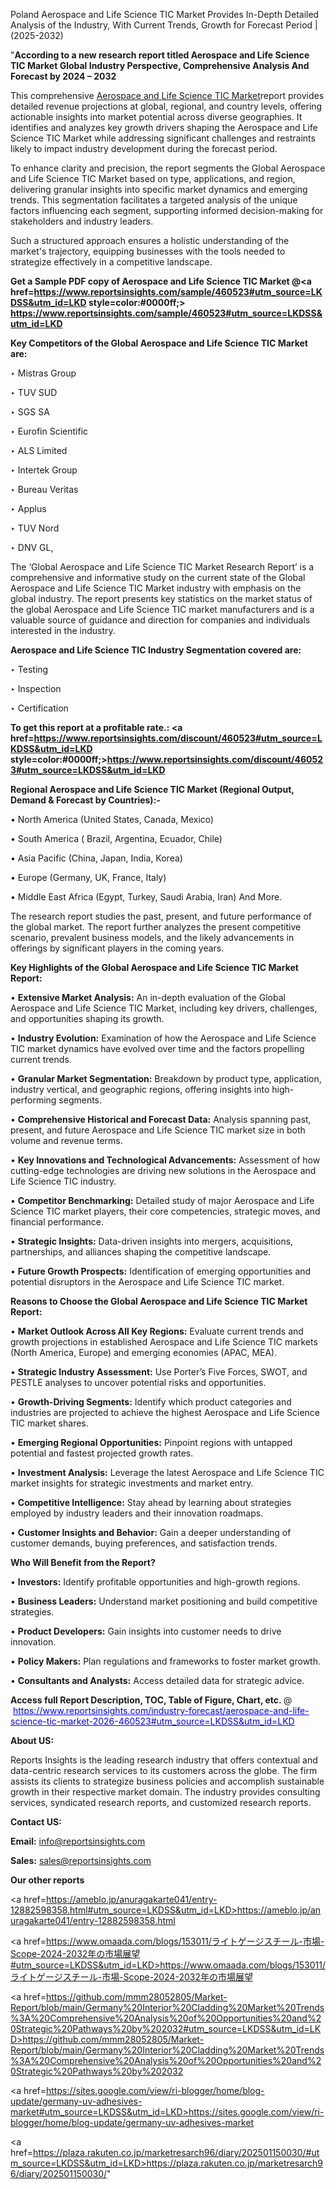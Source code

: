 Poland Aerospace and Life Science TIC Market Provides In-Depth Detailed Analysis of the Industry, With Current Trends, Growth for Forecast Period | (2025-2032)

"<strong>According to a new research report titled Aerospace and Life Science TIC Market Global Industry Perspective, Comprehensive Analysis And Forecast by 2024 – 2032</strong>

This comprehensive <a href=https://www.reportsinsights.com/sample/460523>Aerospace and Life Science TIC Market</a>report provides detailed revenue projections at global, regional, and country levels, offering actionable insights into market potential across diverse geographies. It identifies and analyzes key growth drivers shaping the Aerospace and Life Science TIC Market while addressing significant challenges and restraints likely to impact industry development during the forecast period.

To enhance clarity and precision, the report segments the Global Aerospace and Life Science TIC Market based on type, applications, and region, delivering granular insights into specific market dynamics and emerging trends. This segmentation facilitates a targeted analysis of the unique factors influencing each segment, supporting informed decision-making for stakeholders and industry leaders.

Such a structured approach ensures a holistic understanding of the market's trajectory, equipping businesses with the tools needed to strategize effectively in a competitive landscape.

<strong>Get a Sample PDF copy of Aerospace and Life Science TIC Market </strong><strong>@<a href=https://www.reportsinsights.com/sample/460523#utm_source=LKDSS&utm_id=LKD style=color:#0000ff;> https://www.reportsinsights.com/sample/460523#utm_source=LKDSS&utm_id=LKD</a></strong></font>

<strong>Key Competitors of the Global Aerospace and Life Science TIC Market are:</strong>

‣ Mistras Group

‣ TUV SUD

‣ SGS SA

‣ Eurofin Scientific

‣ ALS Limited

‣ Intertek Group

‣ Bureau Veritas

‣ Applus

‣ TUV Nord

‣ DNV GL,

The ‘Global Aerospace and Life Science TIC Market Research Report’ is a comprehensive and informative study on the current state of the Global Aerospace and Life Science TIC Market industry with emphasis on the global industry. The report presents key statistics on the market status of the global Aerospace and Life Science TIC market manufacturers and is a valuable source of guidance and direction for companies and individuals interested in the industry.

<strong>Aerospace and Life Science TIC Industry Segmentation covered are:</strong>

‣ Testing

‣ Inspection

‣ Certification

<strong>To get this report at a profitable rate.: <a href=https://www.reportsinsights.com/discount/460523#utm_source=LKDSS&utm_id=LKD style=color:#0000ff;>https://www.reportsinsights.com/discount/460523#utm_source=LKDSS&utm_id=LKD</a></strong></font>

<strong>Regional Aerospace and Life Science TIC Market (Regional Output, Demand &amp; Forecast by Countries):-</strong>

• North America (United States, Canada, Mexico)

• South America ( Brazil, Argentina, Ecuador, Chile)

• Asia Pacific (China, Japan, India, Korea)

• Europe (Germany, UK, France, Italy)

• Middle East Africa (Egypt, Turkey, Saudi Arabia, Iran) And More.

The research report studies the past, present, and future performance of the global market. The report further analyzes the present competitive scenario, prevalent business models, and the likely advancements in offerings by significant players in the coming years.

<strong>Key Highlights of the Global Aerospace and Life Science TIC Market Report:</strong>

• <strong>Extensive Market Analysis:</strong> An in-depth evaluation of the Global Aerospace and Life Science TIC Market, including key drivers, challenges, and opportunities shaping its growth.

• <strong>Industry Evolution:</strong> Examination of how the Aerospace and Life Science TIC market dynamics have evolved over time and the factors propelling current trends.

• <strong>Granular Market Segmentation:</strong> Breakdown by product type, application, industry vertical, and geographic regions, offering insights into high-performing segments.

• <strong>Comprehensive Historical and Forecast Data:</strong> Analysis spanning past, present, and future Aerospace and Life Science TIC market size in both volume and revenue terms.

• <strong>Key Innovations and Technological Advancements:</strong> Assessment of how cutting-edge technologies are driving new solutions in the Aerospace and Life Science TIC industry.

• <strong>Competitor Benchmarking:</strong> Detailed study of major Aerospace and Life Science TIC market players, their core competencies, strategic moves, and financial performance.

• <strong>Strategic Insights:</strong> Data-driven insights into mergers, acquisitions, partnerships, and alliances shaping the competitive landscape.

• <strong>Future Growth Prospects:</strong> Identification of emerging opportunities and potential disruptors in the Aerospace and Life Science TIC market.

<strong>Reasons to Choose the Global Aerospace and Life Science TIC Market Report:</strong>

• <strong>Market Outlook Across All Key Regions:</strong> Evaluate current trends and growth projections in established Aerospace and Life Science TIC markets (North America, Europe) and emerging economies (APAC, MEA).

• <strong>Strategic Industry Assessment:</strong> Use Porter’s Five Forces, SWOT, and PESTLE analyses to uncover potential risks and opportunities.

• <strong>Growth-Driving Segments:</strong> Identify which product categories and industries are projected to achieve the highest Aerospace and Life Science TIC market shares.

• <strong>Emerging Regional Opportunities:</strong> Pinpoint regions with untapped potential and fastest projected growth rates.

• <strong>Investment Analysis:</strong> Leverage the latest Aerospace and Life Science TIC market insights for strategic investments and market entry.

• <strong>Competitive Intelligence:</strong> Stay ahead by learning about strategies employed by industry leaders and their innovation roadmaps.

• <strong>Customer Insights and Behavior:</strong> Gain a deeper understanding of customer demands, buying preferences, and satisfaction trends.

<strong>Who Will Benefit from the Report?</strong>

• <strong>Investors:</strong> Identify profitable opportunities and high-growth regions.

• <strong>Business Leaders:</strong> Understand market positioning and build competitive strategies.

• <strong>Product Developers:</strong> Gain insights into customer needs to drive innovation.

• <strong>Policy Makers:</strong> Plan regulations and frameworks to foster market growth.

• <strong>Consultants and Analysts:</strong> Access detailed data for strategic advice.
</ul>
<strong>Access full Report Description, TOC, Table of Figure, Chart, etc. </strong>@  <a href=https://www.reportsinsights.com/industry-forecast/aerospace-and-life-science-tic-market-2026-460523#utm_source=LKDSS&utm_id=LKD style=color:#0000ff;>https://www.reportsinsights.com/industry-forecast/aerospace-and-life-science-tic-market-2026-460523#utm_source=LKDSS&utm_id=LKD</a></font>

<strong><strong>About US</strong>:</strong>

Reports Insights is the leading research industry that offers contextual and data-centric research services to its customers across the globe. The firm assists its clients to strategize business policies and accomplish sustainable growth in their respective market domain. The industry provides consulting services, syndicated research reports, and customized research reports.

<strong>Contact US:</strong>

<p class=""""><b>Email:</b> <a href=mailto:info@reportsinsights.com>info@reportsinsights.com</a></p>
<p class=""""><b>Sales:</b> <a href=mailto:sales@reportsinsights.com>sales@reportsinsights.com</a></p>

<strong>Our other reports</strong>

<a href=https://ameblo.jp/anuragakarte041/entry-12882598358.html#utm_source=LKDSS&utm_id=LKD>https://ameblo.jp/anuragakarte041/entry-12882598358.html</a>

<a href=https://www.omaada.com/blogs/153011/ライトゲージスチール-市場-Scope-2024-2032年の市場展望#utm_source=LKDSS&utm_id=LKD>https://www.omaada.com/blogs/153011/ライトゲージスチール-市場-Scope-2024-2032年の市場展望</a>

<a href=https://github.com/mmm28052805/Market-Report/blob/main/Germany%20Interior%20Cladding%20Market%20Trends%3A%20Comprehensive%20Analysis%20of%20Opportunities%20and%20Strategic%20Pathways%20by%202032#utm_source=LKDSS&utm_id=LKD>https://github.com/mmm28052805/Market-Report/blob/main/Germany%20Interior%20Cladding%20Market%20Trends%3A%20Comprehensive%20Analysis%20of%20Opportunities%20and%20Strategic%20Pathways%20by%202032</a>

<a href=https://sites.google.com/view/ri-blogger/home/blog-update/germany-uv-adhesives-market#utm_source=LKDSS&utm_id=LKD>https://sites.google.com/view/ri-blogger/home/blog-update/germany-uv-adhesives-market</a>

<a href=https://plaza.rakuten.co.jp/marketresarch96/diary/202501150030/#utm_source=LKDSS&utm_id=LKD>https://plaza.rakuten.co.jp/marketresarch96/diary/202501150030/</a>"

